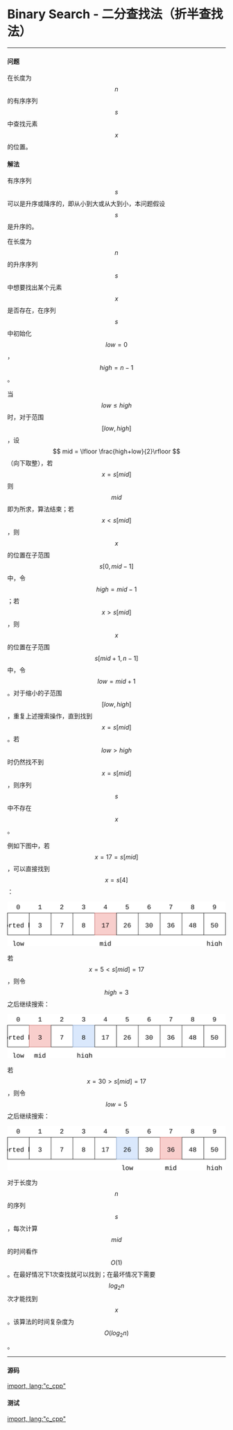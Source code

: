 <script type="text/javascript" src="https://cdn.mathjax.org/mathjax/latest/MathJax.js?config=TeX-AMS-MML_HTMLorMML"/></script>

# Binary Search - 二分查找法（折半查找法）

--------

#### 问题

在长度为$$ n $$的有序序列$$ s $$中查找元素$$ x $$的位置。

#### 解法

有序序列$$ s $$可以是升序或降序的，即从小到大或从大到小，本问题假设$$ s $$是升序的。

在长度为$$ n $$的升序序列$$ s $$中想要找出某个元素$$ x $$是否存在，在序列$$ s $$中初始化$$ low = 0 $$，$$ high = n-1 $$。

当$$ low \le high $$时，对于范围$$ [low,high] $$，设$$ mid = \lfloor \frac{high+low}{2}\rfloor $$（向下取整），若$$ x = s[mid] $$则$$ mid $$即为所求，算法结束；若$$ x \lt s[mid] $$，则$$ x $$的位置在子范围$$ s[0,mid-1] $$中，令$$ high = mid-1 $$；若$$ x \gt s[mid] $$，则$$ x $$的位置在子范围$$ s[mid+1,n-1] $$中，令$$ low = mid+1 $$。对于缩小的子范围$$ [low,high] $$，重复上述搜索操作，直到找到$$ x = s[mid] $$。若$$ low \gt high $$时仍然找不到$$ x = s[mid] $$，则序列$$ s $$中不存在$$ x $$。

例如下图中，若$$ x = 17 = s[mid] $$，可以直接找到$$ x = s[4] $$：

![BinarySearch1.svg](../res/BinarySearch1.svg)

若$$ x = 5 \lt s[mid] = 17 $$，则令$$ high = 3 $$之后继续搜索：

![BinarySearch2.svg](../res/BinarySearch2.svg)

若$$ x = 30 \gt s[mid] = 17 $$，则令$$ low = 5 $$之后继续搜索：

![BinarySearch3.svg](../res/BinarySearch3.svg)

对于长度为$$ n $$的序列$$ s $$，每次计算$$ mid $$的时间看作$$ O(1) $$。在最好情况下1次查找就可以找到；在最坏情况下需要$$ log_{2}n $$次才能找到$$ x $$。该算法的时间复杂度为$$ O(log_{2}n) $$。

--------

#### 源码

[import, lang:"c_cpp"](../../../src/Search/BinarySearch.h)

#### 测试

[import, lang:"c_cpp"](../../../src/Search/BinarySearch.cpp)
